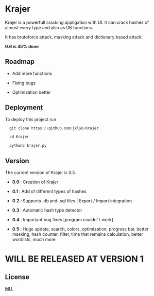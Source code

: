 
# Krajer

Krajer is a powerfull cracking appligation with UI. It can crack hashes of almost every type and also as DB functions.


It has bruteforce attack, masking attack and dictionary based attack.

**0.6 is 45% done**

## Roadmap

- Add more functions

- Fixing bugs

- Optimization better


## Deployment

To deploy this project run

```py
  git clone https://github.com/jkly0/Krajer
```

```py
  cd Krajer
```

```py
  python3 krajer.py
```


## Version

The current version of Krajer is 0.5.

- **0.0** : Creation of Krajer

- **0.1** : Add of different types of hashes

- **0.2** : Supports .db and .sql files | Export / Import integration

- **0.3** : Automatic hash type detector

- **0.4** : Important bug fixes [program couldn' t work]

- **0.5** : Huge update, search, colors, optimization, progress bar, better masking, hash counter, filter, time that remains calculation, better wordlists, much more

# WILL BE RELEASED AT VERSION 1

## License

[MIT](https://choosealicense.com/licenses/mit/)

